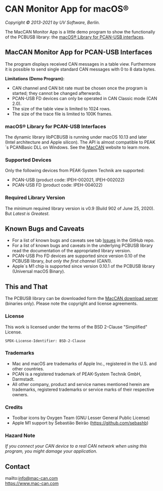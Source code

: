# CAN Monitor App for macOS®

_Copyright © 2013-2021 by UV Software, Berlin._

The MacCAN Monitor App is a little demo program to show the functionally of the PCBUSB library:
the [macOS® Library for PCAN-USB interfaces](https://www.mac-can.com/).

## MacCAN Monitor App for PCAN-USB Interfaces

The program displays received CAN messages in a table view.
Furthermore it is possible to send single standard CAN messages with 0 to 8 data bytes.

**Limitations (Demo Program):**

- CAN channel and CAN bit rate must be chosen once the program is started; they cannot be changed afterwards.
- PCAN-USB FD devices can only be operated in CAN Classic mode (CAN 2.0).
- The size of the table view is limited to 1024 rows.
- The size of the trace file is limited to 100K frames.


### macOS® Library for PCAN-USB Interfaces

The dynamic library libPCBUSB is running under macOS 10.13 and later (Intel architecture and Apple silicon).
The API is almost compatible to PEAK´s PCANBasic DLL on Windows.
See the [MacCAN](https://www.mac-can.com/) website to learn more.

### Supported Devices

Only the following devices from PEAK-System Technik are supported:
- PCAN-USB (product code: IPEH-002021, IPEH-002022)
- PCAN-USB FD (product code: IPEH-004022)

### Required Library Version

The minimum required library version is v0.9 (Build 902 of June 25, 2020).
But _Latest is Greatest_.

## Known Bugs and Caveats

- For a list of known bugs and caveats see tab [Issues](https://github.com/mac-can/PCBUSB-Monitor/issues) in the GitHub repo.
- For a list of known bugs and caveats in the underlying PCBUSB library read the documentation of the appropriated library version.
- PCAN-USB Pro FD devices are supported since version 0.10 of the PCBUSB library, _but only the first channel_ (CAN1).
- Apple´s M1 chip is supported since version 0.10.1 of the PCBUSB library (Universal macOS Binary).

## This and That

The PCBUSB library can be downloaded form the [MacCAN download server](https://www.uv-software.de/dokuwiki/doku.php?id=uvs:programs:pcbusb_library) (binaries only).
Please note the copyright and license agreements.

### License

This work is licensed under the terms of the BSD 2-Clause "Simplified" License.

`SPDX-License-Identifier: BSD-2-Clause`

### Trademarks

- Mac and macOS are trademarks of Apple Inc., registered in the U.S. and other countries.
- PCAN is a registered trademark of PEAK-System Technik GmbH, Darmstadt.
- All other company, product and service names mentioned herein are trademarks, registered trademarks or service marks of their respective owners.

### Credits

- Toolbar icons by Oxygen Team (GNU Lesser General Public License)
- Apple M1 support by Sebastião Beirão (https://github.com/sebashb)

### Hazard Note

_If you connect your CAN device to a real CAN network when using this program, you might damage your application._

## Contact
mailto:info@mac-can.com \
https://www.mac-can.com
